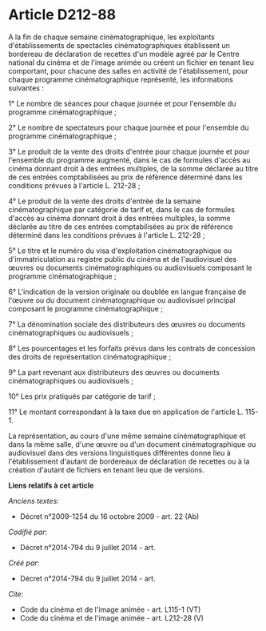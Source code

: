 # Article D212-88

A la fin de chaque semaine cinématographique, les exploitants d'établissements de spectacles cinématographiques établissent
un bordereau de déclaration de recettes d'un modèle agréé par le Centre national du cinéma et de l'image animée ou créent un
fichier en tenant lieu comportant, pour chacune des salles en activité de l'établissement, pour chaque programme
cinématographique représenté, les informations suivantes : 

1° Le nombre de séances pour chaque journée et pour l'ensemble du programme cinématographique ; 

2° Le nombre de spectateurs pour chaque journée et pour l'ensemble du programme cinématographique ; 

3° Le produit de la vente des droits d'entrée pour chaque journée et pour l'ensemble du programme augmenté, dans le cas de
formules d'accès au cinéma donnant droit à des entrées multiples, de la somme déclarée au titre de ces entrées comptabilisées
au prix de référence déterminé dans les conditions prévues à l'article L. 212-28 ; 

4° Le produit de la vente des droits d'entrée de la semaine cinématographique par catégorie de tarif et, dans le cas de
formules d'accès au cinéma donnant droit à des entrées multiples, la somme déclarée au titre de ces entrées comptabilisées au
prix de référence déterminé dans les conditions prévues à l'article L. 212-28 ; 

5° Le titre et le numéro du visa d'exploitation cinématographique ou d'immatriculation au registre public du cinéma et de
l'audiovisuel des œuvres ou documents cinématographiques ou audiovisuels composant le programme cinématographique ; 

6° L'indication de la version originale ou doublée en langue française de l'œuvre ou du document cinématographique ou
audiovisuel principal composant le programme cinématographique ; 

7° La dénomination sociale des distributeurs des œuvres ou documents cinématographiques ou audiovisuels ; 

8° Les pourcentages et les forfaits prévus dans les contrats de concession des droits de représentation cinématographique ; 

9° La part revenant aux distributeurs des œuvres ou documents cinématographiques ou audiovisuels ; 

10° Les prix pratiqués par catégorie de tarif ; 

11° Le montant correspondant à la taxe due en application de l'article L. 115-1.

La représentation, au cours d'une même semaine cinématographique et dans la même salle, d'une œuvre ou d'un document
cinématographique ou audiovisuel dans des versions linguistiques différentes donne lieu à l'établissement d'autant de
bordereaux de déclaration de recettes ou à la création d'autant de fichiers en tenant lieu que de versions.

**Liens relatifs à cet article**

_Anciens textes_:

  - Décret n°2009-1254 du 16 octobre 2009 - art. 22 (Ab)

_Codifié par_:

  - Décret n°2014-794 du 9 juillet 2014 - art.

_Créé par_:

  - Décret n°2014-794 du 9 juillet 2014 - art.

_Cite_:

  - Code du cinéma et de l'image animée - art. L115-1 (VT)
  - Code du cinéma et de l'image animée - art. L212-28 (V)
